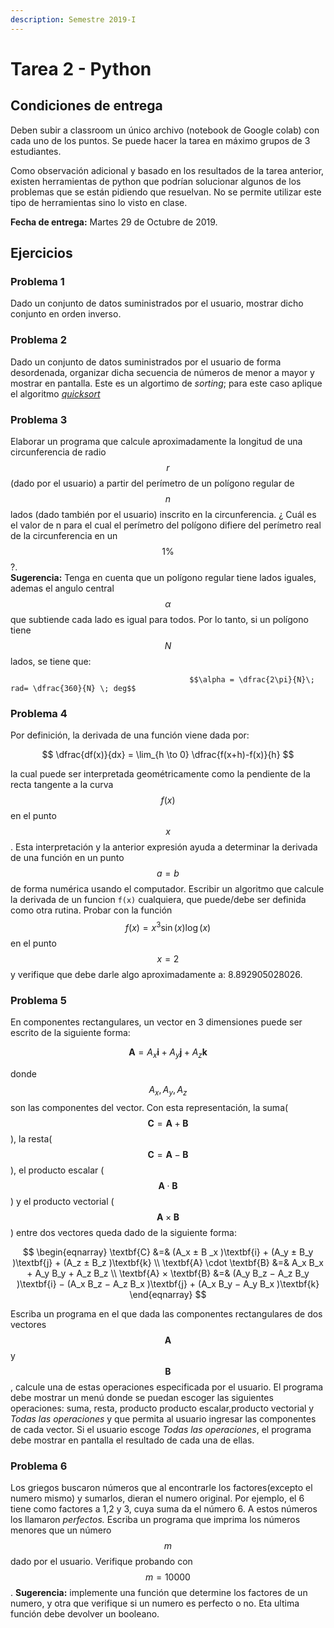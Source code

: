 ```yaml
---
description: Semestre 2019-I
---
```


# Tarea 2 - Python

## Condiciones de entrega

Deben subir a classroom un único archivo \(notebook de Google colab\) con cada uno de los puntos. Se puede hacer la tarea en máximo grupos de 3 estudiantes. 

Como observación adicional y basado en los resultados de la tarea anterior, existen herramientas de python que podrían solucionar algunos de los problemas que se están pidiendo que resuelvan. No se permite utilizar este tipo de herramientas sino lo visto en clase.

**Fecha de entrega:** Martes 29 de Octubre de 2019.

## Ejercicios

### Problema 1

Dado un conjunto de datos suministrados por el usuario, mostrar dicho conjunto en orden inverso.

### Problema 2

Dado un conjunto de datos suministrados por el usuario de forma desordenada, organizar dicha secuencia de números de menor a mayor y mostrar en pantalla. Este es un algortimo de _sorting_; para este caso aplique el algoritmo [_quicksort_](http://sorting.at/) 

### Problema 3

Elaborar un programa que calcule aproximadamente la longitud de una circunferencia de radio $$r$$ \(dado por el usuario\) a partir del perímetro de un polígono regular de $$n$$ lados \(dado también por el usuario\) inscrito en la circunferencia. ¿ Cuál es el valor de n para el cual el perímetro del polígono difiere del perímetro real de la circunferencia en un $$1\% $$ ?.  
**Sugerencia:** Tenga en cuenta que un polígono regular tiene lados iguales, ademas el angulo central $$\alpha$$ que subtiende cada lado es igual para todos. Por lo tanto, si un polígono tiene $$N$$ lados, se tiene que:  
  
                                            $$\alpha = \dfrac{2\pi}{N}\; rad= \dfrac{360}{N} \; deg$$    

### Problema 4

Por definición, la derivada de una función viene dada por:

$$
\dfrac{df(x)}{dx} = \lim_{h \to 0} \dfrac{f(x+h)-f(x)}{h}
$$

la cual puede ser interpretada geométricamente como la pendiente de la recta tangente a la curva $$f(x) $$ en el punto $$x$$ . Esta interpretación y la anterior expresión ayuda a determinar la derivada de una función en un punto $$a = b$$ de forma numérica usando el computador. Escribir un algoritmo que calcule la derivada de un funcion `f(x)` cualquiera, que puede/debe ser definida como otra rutina. Probar con la función $$f(x) = x^3\sin(x)\log(x)$$ en el punto $$ x=2 $$ y verifique que debe darle algo aproximadamente a: 8.892905028026.

### Problema 5

En componentes rectangulares, un vector en 3 dimensiones puede ser escrito de la siguiente forma:

$$
\textbf{A} = A_x\textbf{i} + A_y\textbf{j} +A_z\textbf{k}
$$

donde $$A_x , A_y , A_z$$ son las componentes del vector. Con esta representación, la suma\($$\textbf{C} = \textbf{A} + \textbf{B}$$\), la resta\($$\textbf{C} = \textbf{A} - \textbf{B}$$\), el producto escalar \($$\textbf{A} \cdot \textbf{B}$$\) y el producto vectorial \($$\textbf{A} × \textbf{B}$$\) entre dos vectores queda dado de la siguiente forma:

$$
\begin{eqnarray}
\textbf{C} &=& (A_x ± B _x )\textbf{i} + (A_y ± B_y )\textbf{j} + (A_z ± B_z )\textbf{k} \\ 
\textbf{A} \cdot \textbf{B} &=& A_x B_x + A_y B_y + A_z B_z \\
\textbf{A} × \textbf{B} &=& (A_y B_z − A_z B_y )\textbf{i} − (A_x B_z − A_z B_x )\textbf{j} + (A_x B_y − A_y B_x )\textbf{k}
\end{eqnarray}
$$

Escriba un programa en el que dada las componentes rectangulares de dos vectores $$\textbf{A}$$ y $$\textbf{B}$$ , calcule una de estas operaciones especificada por el usuario. El programa debe mostrar un menú donde se puedan escoger las siguientes operaciones: suma, resta, producto producto escalar,producto vectorial y _Todas las operaciones_ y que permita al usuario ingresar las componentes de cada vector. Si el usuario escoge _Todas las operaciones_, el programa debe mostrar en pantalla el resultado de cada una de ellas.

### Problema 6

Los griegos buscaron números que al encontrarle los factores\(excepto el numero mismo\) y sumarlos, dieran el numero original. Por ejemplo, el 6 tiene como factores a 1,2 y 3, cuya suma da el número 6. A estos números los llamaron _perfectos._ Escriba un programa que imprima los números menores que un número  $$m$$ dado por el usuario. Verifique probando con $$m =  10000$$. **Sugerencia:** implemente una función que determine los factores de un numero, y otra que verifique si un numero es perfecto o no. Eta ultima función debe devolver un booleano.

